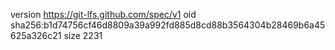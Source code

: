 version https://git-lfs.github.com/spec/v1
oid sha256:b1d74756cf46d8809a39a992fd885d8cd88b3564304b28469b6a45625a326c21
size 2231
